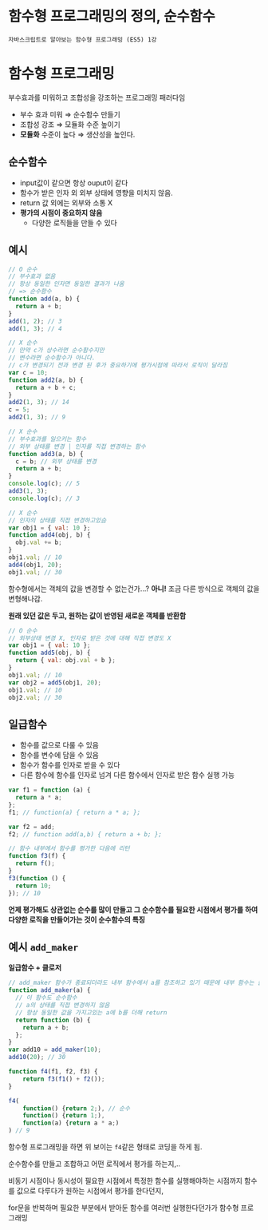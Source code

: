 # 함수형 프로그래밍의 정의, 순수함수

`자바스크립트로 알아보는 함수형 프로그래밍 (ES5) 1강`

# 함수형 프로그래밍

부수효과를 미워하고 조합성을 강조하는 프로그래밍 패러다임

- 부수 효과 미워 ⇒ 순수함수 만들기
- 조합성 강조 ⇒ 모듈화 수준 높이기
- **모듈화** 수준이 높다 ⇒ 생산성을 높인다.

## 순수함수

- input값이 같으면 항상 ouput이 같다
- 함수가 받은 인자 외 외부 상태에 영향을 미치지 않음.
- return 값 외에는 외부와 소통 X
- **평가의 시점이 중요하지 않음**
  - 다양한 로직들을 만들 수 있다

## 예시

```jsx
// O 순수
// 부수효과 없음
// 항상 동일한 인자면 동일한 결과가 나옴
// => 순수함수
function add(a, b) {
  return a + b;
}
add(1, 2); // 3
add(1, 3); // 4

// X 순수
// 만약 c가 상수라면 순수함수지만
// 변수라면 순수함수가 아니다.
// c가 변경되기 전과 변경 된 후가 중요하기에 평가시점에 따라서 로직이 달라짐
var c = 10;
function add2(a, b) {
  return a + b + c;
}
add2(1, 3); // 14
c = 5;
add2(1, 3); // 9

// X 순수
// 부수효과를 일으키는 함수
// 외부 상태를 변경 | 인자를 직접 변경하는 함수
function add3(a, b) {
  c = b; // 외부 상태를 변경
  return a + b;
}
console.log(c); // 5
add3(1, 3);
console.log(c); // 3
```

```jsx
// X 순수
// 인자의 상태를 직접 변경하고있슴
var obj1 = { val: 10 };
function add4(obj, b) {
  obj.val += b;
}
obj1.val; // 10
add4(obj1, 20);
obj1.val; // 30
```

함수형에서는 객체의 값을 변경할 수 없는건가…? **아니!** 조금 다른 방식으로 객체의 값을 변형해나감.

**원래 있던 값은 두고, 원하는 값이 반영된 새로운 객체를 반환함**

```jsx
// O 순수
// 외부상태 변경 X, 인자로 받은 것에 대해 직접 변경도 X
var obj1 = { val: 10 };
function add5(obj, b) {
  return { val: obj.val + b };
}
obj1.val; // 10
var obj2 = add5(obj1, 20);
obj1.val; // 10
obj2.val; // 30
```

## 일급함수

- 함수를 값으로 다룰 수 있음
- 함수를 변수에 담을 수 있음
- 함수가 함수를 인자로 받을 수 있다
- 다른 함수에 함수를 인자로 넘겨 다른 함수에서 인자로 받은 함수 실행 가능

```jsx
var f1 = function (a) {
  return a * a;
};
f1; // function(a) { return a * a; };

var f2 = add;
f2; // function add(a,b) { return a + b; };

// 함수 내부에서 함수를 평가한 다음에 리턴
function f3(f) {
  return f();
}
f3(function () {
  return 10;
}); // 10
```

**언제 평가해도 상관없는 순수를 많이 만들고 그 순수함수를 필요한 시점에서 평가를 하여 다양한 로직을 만들어가는 것이 순수함수의 특징**

## 예시 `add_maker`

**일급함수 + 클로저**

```jsx
// add_maker 함수가 종료되더라도 내부 함수에서 a를 참조하고 있기 때문에 내부 함수는 클로저
function add_maker(a) {
  // 이 함수도 순수함수
  // a의 상태를 직접 변경하지 않음
  // 항상 동일한 값을 가지고있는 a에 b를 더해 return
  return function (b) {
    return a + b;
  };
}
var add10 = add_maker(10);
add10(20); // 30
```

```jsx
function f4(f1, f2, f3) {
	return f3(f1() + f2());
}

f4(
	function() {return 2;), // 순수
	function() {return 1;),
	function(a) {return a * a;)
) // 9
```

함수형 프로그래밍을 하면 위 보이는 `f4`같은 형태로 코딩을 하게 됨.

순수함수를 만들고 조합하고 어떤 로직에서 평가를 하는지,..

비동기 시점이나 동시성이 필요한 시점에서 특정한 함수를 실행해야하는 시점까지 함수를 값으로 다루다가 원하는 시점에서 평가를 한다던지,

for문을 반복하며 필요한 부분에서 받아둔 함수를 여러번 실행한다던가가 함수형 프로그래밍
